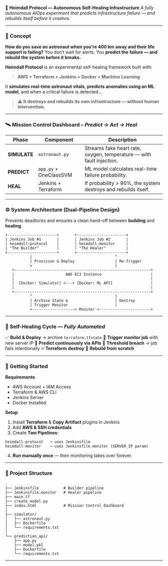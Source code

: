 🚀 **Heimdall Protocol — Autonomous Self-Healing Infrastructure**
*A fully autonomous AIOps experiment that predicts infrastructure failure — and rebuilds itself before it crashes.*

---

### 🧠 Concept

**How do you save an astronaut when you're 400 km away and their life support is failing?**
You don’t wait for alerts.
You **predict the failure — and rebuild the system before it breaks.**

**Heimdall Protocol** is an experimental self-healing framework built with:

> **AWS + Terraform + Jenkins + Docker + Machine Learning**

It **simulates real-time astronaut vitals**, **predicts anomalies using an ML model**, and when a critical failure is detected...

> ⚠️ **It destroys and rebuilds its own infrastructure — without human intervention.**

---

### 🛰️ Mission Control Dashboard – *Predict → Act → Heal*

| Phase        | Component              | Description                                                          |
| ------------ | ---------------------- | -------------------------------------------------------------------- |
| **SIMULATE** | `astronaut.py`         | Streams fake heart rate, oxygen, temperature — with fault injection. |
| **PREDICT**  | `app.py` + OneClassSVM | ML model calculates real-time failure probability.                   |
| **HEAL**     | Jenkins + Terraform    | If probability > 90%, the system destroys and rebuilds itself.       |

---

### ⚙️ System Architecture (Dual-Pipeline Design)

Prevents deadlocks and ensures a clean hand-off between **building** and **healing**.

```
+----------------------+       +----------------------+
| Jenkins Job #1       |       | Jenkins Job #2       |
| heimdall-protocol    |       | heimdall-monitor     |
| "The Builder"        |       | "The Healer"         |
+----------------------+       +----------------------+
           |                                     ^
           | Provision & Deploy                  | Re-Trigger
           v                                     |
   +-------------------------------------------------------------+
   |                       AWS EC2 Instance                      |
   |                                                             |
   |  [Docker: Simulator] <---> [Docker: ML API]                 |
   |                                                             |
   +-------------------------------------------------------------+
           ^                                     |
           | Archive State &                     | Destroy
           | Trigger Monitor                     |
           +-------------------> Monitor <-----------------------+
```

---

### 🔄 Self-Healing Cycle — *Fully Automated*

✅ **Build & Deploy** → archive `terraform.tfstate`
🤝 **Trigger monitor job** with new server IP
🧠 **Predict continuously via APIs**
🚨 **Threshold breach** → job fails intentionally
🔥 **Terraform destroy**
🚀 **Rebuild from scratch**

---

### 🚀 Getting Started

**Requirements**

* AWS Account + IAM Access
* Terraform & AWS CLI
* Jenkins Server
* Docker Installed

**Setup**

1. Install **Terraform** & **Copy Artifact** plugins in Jenkins
2. Add **AWS & SSH credentials**
3. Create **Two Pipelines**:

```
heimdall-protocol   → uses Jenkinsfile
heimdall-monitor    → uses Jenkinsfile.monitor (SERVER_IP param)
```

4. **Run manually once** — then monitoring takes over forever.

---

### 📁 Project Structure

```
.
├── Jenkinsfile           # Builder pipeline
├── Jenkinsfile.monitor   # Healer pipeline
├── main.tf
├── create_model.py
├── index.html            # Mission Control Dashboard
│
├── simulator/
│   ├── astronaut.py
│   ├── Dockerfile
│   └── requirements.txt
│
└── prediction_api/
    ├── app.py
    ├── model.pkl
    ├── Dockerfile
    └── requirements.txt
```

---

